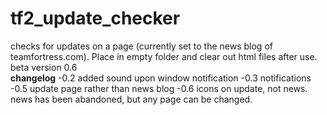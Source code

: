 # tf2_update_checker
checks for updates on a page (currently set to the news blog of teamfortress.com). Place in empty folder and clear out html files after use.
<br>
beta version 0.6
<br>
<b>changelog</b>
-0.2 added sound upon window notification
-0.3 notifications
-0.5 update page rather than news blog
-0.6 icons on update, not news. news has been abandoned, but any page can be changed.
